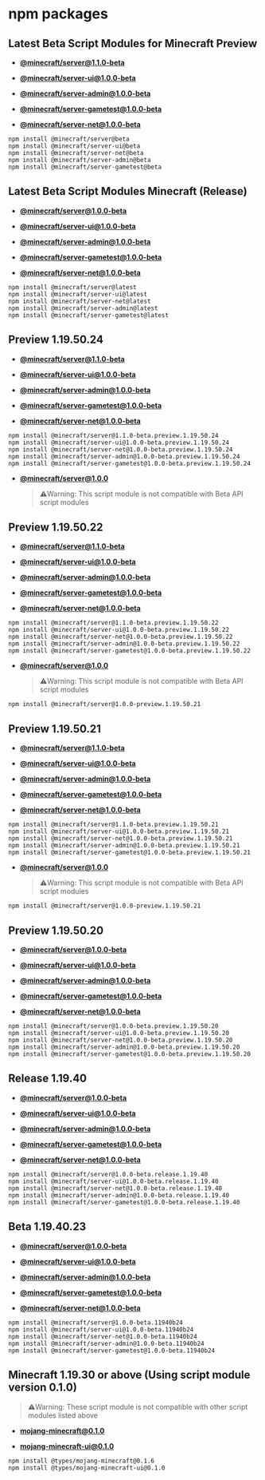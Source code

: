 # npm packages

## Latest Beta Script Modules for Minecraft Preview

- **[@minecraft/server@1.1.0-beta](https://www.npmjs.com/package/@minecraft/server/v/beta)**

- **[@minecraft/server-ui@1.0.0-beta](https://www.npmjs.com/package/@minecraft/server-ui/v/beta)**

- **[@minecraft/server-admin@1.0.0-beta](https://www.npmjs.com/package/@minecraft/server-admin/v/beta)**

- **[@minecraft/server-gametest@1.0.0-beta](https://www.npmjs.com/package/@minecraft/server-gametest/v/beta)**

- **[@minecraft/server-net@1.0.0-beta](https://www.npmjs.com/package/@minecraft/server-net/v/beta)**

```
npm install @minecraft/server@beta
npm install @minecraft/server-ui@beta
npm install @minecraft/server-net@beta
npm install @minecraft/server-admin@beta
npm install @minecraft/server-gametest@beta
```

## Latest Beta Script Modules Minecraft (Release)

- **[@minecraft/server@1.0.0-beta](https://www.npmjs.com/package/@minecraft/server/v/latest)**

- **[@minecraft/server-ui@1.0.0-beta](https://www.npmjs.com/package/@minecraft/server-ui/v/latest)**

- **[@minecraft/server-admin@1.0.0-beta](https://www.npmjs.com/package/@minecraft/server-admin/v/latest)**

- **[@minecraft/server-gametest@1.0.0-beta](https://www.npmjs.com/package/@minecraft/server-gametest/v/latest)**

- **[@minecraft/server-net@1.0.0-beta](https://www.npmjs.com/package/@minecraft/server-net/v/latest)**

```
npm install @minecraft/server@latest
npm install @minecraft/server-ui@latest
npm install @minecraft/server-net@latest
npm install @minecraft/server-admin@latest
npm install @minecraft/server-gametest@latest
```

## Preview 1.19.50.24

- **[@minecraft/server@1.1.0-beta](https://www.npmjs.com/package/@minecraft/server/v/1.1.0-beta.preview.1.19.50.24)**

- **[@minecraft/server-ui@1.0.0-beta](https://www.npmjs.com/package/@minecraft/server-ui/v/1.0.0-beta.preview.1.19.50.24)**

- **[@minecraft/server-admin@1.0.0-beta](https://www.npmjs.com/package/@minecraft/server-admin/v/1.0.0-beta.preview.1.19.50.24)**

- **[@minecraft/server-gametest@1.0.0-beta](https://www.npmjs.com/package/@minecraft/server-gametest/v/1.0.0-beta.preview.1.19.50.24)**

- **[@minecraft/server-net@1.0.0-beta](https://www.npmjs.com/package/@minecraft/server-net/v/1.0.0-beta.preview.1.19.50.24)**

```
npm install @minecraft/server@1.1.0-beta.preview.1.19.50.24
npm install @minecraft/server-ui@1.0.0-beta.preview.1.19.50.24
npm install @minecraft/server-net@1.0.0-beta.preview.1.19.50.24
npm install @minecraft/server-admin@1.0.0-beta.preview.1.19.50.24
npm install @minecraft/server-gametest@1.0.0-beta.preview.1.19.50.24
```

- **[@minecraft/server@1.0.0](https://www.npmjs.com/package/@minecraft/server/v/1.0.0-preview.1.19.50.24)**
  > ⚠️Warning: This script module is not compatible with Beta API script modules

## Preview 1.19.50.22

- **[@minecraft/server@1.1.0-beta](https://www.npmjs.com/package/@minecraft/server/v/1.1.0-beta.preview.1.19.50.22)**

- **[@minecraft/server-ui@1.0.0-beta](https://www.npmjs.com/package/@minecraft/server-ui/v/1.0.0-beta.preview.1.19.50.22)**

- **[@minecraft/server-admin@1.0.0-beta](https://www.npmjs.com/package/@minecraft/server-admin/v/1.0.0-beta.preview.1.19.50.22)**

- **[@minecraft/server-gametest@1.0.0-beta](https://www.npmjs.com/package/@minecraft/server-gametest/v/1.0.0-beta.preview.1.19.50.22)**

- **[@minecraft/server-net@1.0.0-beta](https://www.npmjs.com/package/@minecraft/server-net/v/1.0.0-beta.preview.1.19.50.22)**

```
npm install @minecraft/server@1.1.0-beta.preview.1.19.50.22
npm install @minecraft/server-ui@1.0.0-beta.preview.1.19.50.22
npm install @minecraft/server-net@1.0.0-beta.preview.1.19.50.22
npm install @minecraft/server-admin@1.0.0-beta.preview.1.19.50.22
npm install @minecraft/server-gametest@1.0.0-beta.preview.1.19.50.22
```

- **[@minecraft/server@1.0.0](https://www.npmjs.com/package/@minecraft/server/v/1.0.0-preview.1.19.50.22)**
  > ⚠️Warning: This script module is not compatible with Beta API script modules

```
npm install @minecraft/server@1.0.0-preview.1.19.50.21
```
## Preview 1.19.50.21

- **[@minecraft/server@1.1.0-beta](https://www.npmjs.com/package/@minecraft/server/v/1.1.0-beta.preview.1.19.50.21)**

- **[@minecraft/server-ui@1.0.0-beta](https://www.npmjs.com/package/@minecraft/server-ui/v/1.0.0-beta.preview.1.19.50.21)**

- **[@minecraft/server-admin@1.0.0-beta](https://www.npmjs.com/package/@minecraft/server-admin/v/1.0.0-beta.preview.1.19.50.21)**

- **[@minecraft/server-gametest@1.0.0-beta](https://www.npmjs.com/package/@minecraft/server-gametest/v/1.0.0-beta.preview.1.19.50.21)**

- **[@minecraft/server-net@1.0.0-beta](https://www.npmjs.com/package/@minecraft/server-net/v/1.0.0-beta.preview.1.19.50.21)**

```
npm install @minecraft/server@1.1.0-beta.preview.1.19.50.21
npm install @minecraft/server-ui@1.0.0-beta.preview.1.19.50.21
npm install @minecraft/server-net@1.0.0-beta.preview.1.19.50.21
npm install @minecraft/server-admin@1.0.0-beta.preview.1.19.50.21
npm install @minecraft/server-gametest@1.0.0-beta.preview.1.19.50.21
```

- **[@minecraft/server@1.0.0](https://www.npmjs.com/package/@minecraft/server/v/1.0.0-preview.1.19.50.21)**
  > ⚠️Warning: This script module is not compatible with Beta API script modules

```
npm install @minecraft/server@1.0.0-preview.1.19.50.21
```

## Preview 1.19.50.20

- **[@minecraft/server@1.0.0-beta](https://www.npmjs.com/package/@minecraft/server/v/1.0.0-beta.preview.1.19.50.20)**

- **[@minecraft/server-ui@1.0.0-beta](https://www.npmjs.com/package/@minecraft/server-ui/v/1.0.0-beta.preview.1.19.50.20)**

- **[@minecraft/server-admin@1.0.0-beta](https://www.npmjs.com/package/@minecraft/server-admin/v/1.0.0-beta.preview.1.19.50.20)**

- **[@minecraft/server-gametest@1.0.0-beta](https://www.npmjs.com/package/@minecraft/server-gametest/v/1.0.0-beta.preview.1.19.50.20)**

- **[@minecraft/server-net@1.0.0-beta](https://www.npmjs.com/package/@minecraft/server-net/v/1.0.0-beta.preview.1.19.50.20)**

```
npm install @minecraft/server@1.0.0-beta.preview.1.19.50.20
npm install @minecraft/server-ui@1.0.0-beta.preview.1.19.50.20
npm install @minecraft/server-net@1.0.0-beta.preview.1.19.50.20
npm install @minecraft/server-admin@1.0.0-beta.preview.1.19.50.20
npm install @minecraft/server-gametest@1.0.0-beta.preview.1.19.50.20
```

## Release 1.19.40

- **[@minecraft/server@1.0.0-beta](https://www.npmjs.com/package/@minecraft/server/v/1.0.0-beta.release.1.19.40)**

- **[@minecraft/server-ui@1.0.0-beta](https://www.npmjs.com/package/@minecraft/server-ui/v/1.0.0-beta.release.1.19.40)**

- **[@minecraft/server-admin@1.0.0-beta](https://www.npmjs.com/package/@minecraft/server-admin/v/1.0.0-beta.release.1.19.40)**

- **[@minecraft/server-gametest@1.0.0-beta](https://www.npmjs.com/package/@minecraft/server-gametest/v/1.0.0-beta.release.1.19.40)**

- **[@minecraft/server-net@1.0.0-beta](https://www.npmjs.com/package/@minecraft/server-net/v/1.0.0-beta.release.1.19.40)**

```
npm install @minecraft/server@1.0.0-beta.release.1.19.40
npm install @minecraft/server-ui@1.0.0-beta.release.1.19.40
npm install @minecraft/server-net@1.0.0-beta.release.1.19.40
npm install @minecraft/server-admin@1.0.0-beta.release.1.19.40
npm install @minecraft/server-gametest@1.0.0-beta.release.1.19.40
```

## Beta 1.19.40.23 <!-- <>These npm versions are really confusing -->

- **[@minecraft/server@1.0.0-beta](https://www.npmjs.com/package/@minecraft/server/v/1.0.0-beta.11940b24)**

- **[@minecraft/server-ui@1.0.0-beta](https://www.npmjs.com/package/@minecraft/server-ui/v/1.0.0-beta.11940b24)**

- **[@minecraft/server-admin@1.0.0-beta](https://www.npmjs.com/package/@minecraft/server-admin/v/1.0.0-beta.11940b24)**

- **[@minecraft/server-gametest@1.0.0-beta](https://www.npmjs.com/package/@minecraft/server-gametest/v/1.0.0-beta.11940b24)**

- **[@minecraft/server-net@1.0.0-beta](https://www.npmjs.com/package/@minecraft/server-net/v/1.0.0-beta.11940b24)**

```
npm install @minecraft/server@1.0.0-beta.11940b24
npm install @minecraft/server-ui@1.0.0-beta.11940b24
npm install @minecraft/server-net@1.0.0-beta.11940b24
npm install @minecraft/server-admin@1.0.0-beta.11940b24
npm install @minecraft/server-gametest@1.0.0-beta.11940b24
```

## Minecraft 1.19.30 or above (Using script module version 0.1.0)
> ⚠️Warning: These script module is not compatible with other script modules listed above

- **[mojang-minecraft@0.1.0](https://www.npmjs.com/package/@types/mojang-minecraft/v/0.1.6)**

- **[mojang-minecraft-ui@0.1.0](https://www.npmjs.com/package/@types/mojang-minecraft-ui/v/0.1.0)**

```
npm install @types/mojang-minecraft@0.1.6
npm install @types/mojang-minecraft-ui@0.1.0
```
